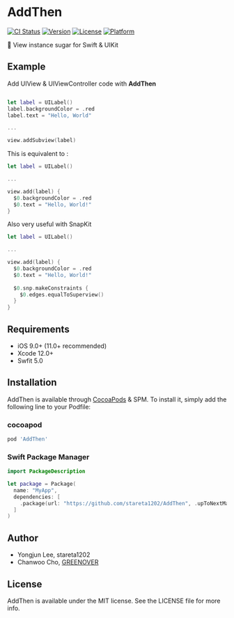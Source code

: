 # AddThen

[![CI Status](https://img.shields.io/travis/stareta1202/AddThen.svg?style=flat)](https://travis-ci.org/stareta1202/AddThen)
[![Version](https://img.shields.io/cocoapods/v/AddThen.svg?style=flat)](https://cocoapods.org/pods/AddThen)
[![License](https://img.shields.io/cocoapods/l/AddThen.svg?style=flat)](https://cocoapods.org/pods/AddThen)
[![Platform](https://img.shields.io/cocoapods/p/AddThen.svg?style=flat)](https://cocoapods.org/pods/AddThen)

🎨 View instance sugar for Swift & UIKit 
## Example

Add UIView & UIViewController code with **AddThen**
```swift

let label = UILabel()
label.backgroundColor = .red
label.text = "Hello, World"

...

view.addSubview(label)
```

This is equivalent to :
```swift
let label = UILabel()

...

view.add(label) {
  $0.backgroundColor = .red
  $0.text = "Hello, World!"
}

```
Also very useful with SnapKit

```swift
let label = UILabel()

...

view.add(label) {
  $0.backgroundColor = .red
  $0.text = "Hello, World!"
  
  $0.snp.makeConstraints {
    $0.edges.equalToSuperview()
  }
}

```
## Requirements

- iOS 9.0+ (11.0+ recommended)
- Xcode 12.0+
- Swfit 5.0 

## Installation

AddThen is available through [CocoaPods](https://cocoapods.org) & SPM. To install
it, simply add the following line to your Podfile:

### cocoapod

```ruby
pod 'AddThen'
```
### Swift Package Manager
```swift
import PackageDescription

let package = Package(
  name: "MyApp",
  dependencies: [
    .package(url: "https://github.com/stareta1202/AddThen", .upToNextMajor(from: "1.0.0")),
  ]
)
```
## Author

- Yongjun Lee, stareta1202
- Chanwoo Cho, [GREENOVER](https://github.com/GREENOVER)

## License

AddThen is available under the MIT license. See the LICENSE file for more info.
